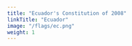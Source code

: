 ```yaml
---
title: "Ecuador's Constitution of 2008"
linkTitle: "Ecuador"
image: "/flags/ec.png"
weight: 1
---
```



